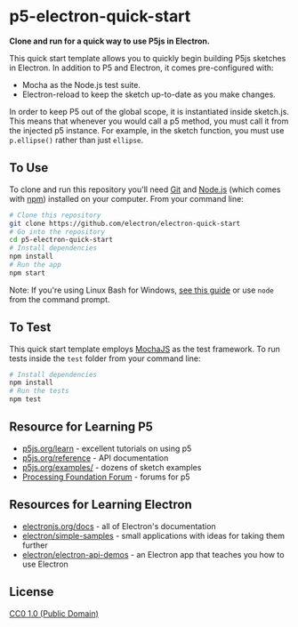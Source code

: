 # p5-electron-quick-start

**Clone and run for a quick way to use P5js in Electron.**

This quick start template allows you to quickly begin building P5js sketches in Electron. In addition to P5 and Electron, it comes pre-configured with:
- Mocha as the Node.js test suite.
- Electron-reload to keep the sketch up-to-date as you make changes.

In order to keep P5 out of the global scope, it is instantiated inside sketch.js. This means that whenever you would call a p5 method, you must call it from the injected p5 instance. For example, in the sketch function, you must use `p.ellipse()` rather than just `ellipse`.

## To Use

To clone and run this repository you'll need [Git](https://git-scm.com) and [Node.js](https://nodejs.org/en/download/) (which comes with [npm](http://npmjs.com)) installed on your computer. From your command line:

```bash
# Clone this repository
git clone https://github.com/electron/electron-quick-start
# Go into the repository
cd p5-electron-quick-start
# Install dependencies
npm install
# Run the app
npm start
```

Note: If you're using Linux Bash for Windows, [see this guide](https://www.howtogeek.com/261575/how-to-run-graphical-linux-desktop-applications-from-windows-10s-bash-shell/) or use `node` from the command prompt.

## To Test
This quick start template employs [MochaJS](https://mochajs.org) as the test framework. To run tests inside the `test` folder from your command line:

```bash
# Install dependencies
npm install
# Run the tests
npm test
```

## Resource for Learning P5
- [p5js.org/learn](https://p5js.org/learn/) - excellent tutorials on using p5
- [p5js.org/reference](https://p5js.org/reference/) - API documentation
- [p5js.org/examples/](https://p5js.org/examples/) - dozens of sketch examples
- [Processing Foundation Forum](https://discourse.processing.org/categories) - forums for p5

## Resources for Learning Electron

- [electronjs.org/docs](https://electronjs.org/docs) - all of Electron's documentation
- [electron/simple-samples](https://github.com/electron/simple-samples) - small applications with ideas for taking them further
- [electron/electron-api-demos](https://github.com/electron/electron-api-demos) - an Electron app that teaches you how to use Electron

## License

[CC0 1.0 (Public Domain)](LICENSE.md)
